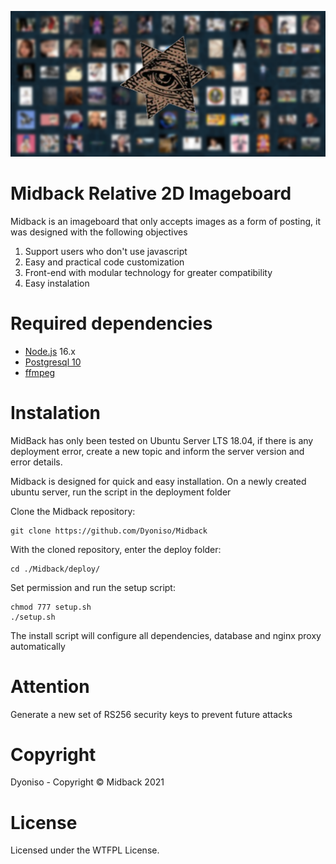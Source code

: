 ![alt text](https://github.com/Dyoniso/Midback/blob/master/public/assets/final_image.png?raw=true)

# Midback Relative 2D Imageboard

Midback is an imageboard that only accepts images as a form of posting, it was designed with the following objectives

1. Support users who don't use javascript
2. Easy and practical code customization
3. Front-end with modular technology for greater compatibility
4. Easy instalation

# Required dependencies
* [Node.js](http://nodejs.org) 16.x
* [Postgresql 10](https://www.postgresql.org)
* [ffmpeg](https://ffmpeg.org/)

# Instalation
MidBack has only been tested on Ubuntu Server LTS 18.04, if there is any deployment error,
create a new topic and inform the server version and error details.

Midback is designed for quick and easy installation.
On a newly created ubuntu server, run the script in the deployment folder

Clone the Midback repository:
```
git clone https://github.com/Dyoniso/Midback
```
With the cloned repository, enter the deploy folder:
```
cd ./Midback/deploy/
```
Set permission and run the setup script:
```
chmod 777 setup.sh
./setup.sh
```
The install script will configure all dependencies, database and nginx proxy automatically

# Attention
Generate a new set of RS256 security keys to prevent future attacks

# Copyright
Dyoniso - Copyright © Midback 2021

# License
Licensed under the WTFPL License.

